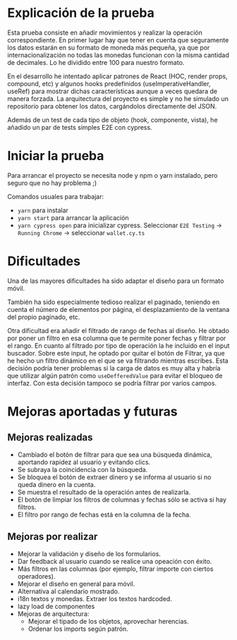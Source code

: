 # Explicación de la prueba

Esta prueba consiste en añadir movimientos y realizar la operación correspondiente. En primer lugar hay que tener en cuenta que seguramente los datos estarán en su formato de moneda más pequeña, ya que por internacionalización no todas las monedas funcionan con la misma cantidad de decimales. Lo he dividido entre 100 para nuestro formato.

En el desarrollo he intentado aplicar patrones de React (HOC, render props, compound, etc) y algunos hooks predefinidos (useImperativeHandler, useRef) para mostrar dichas características aunque a veces quedara de manera forzada. La arquitectura del proyecto es simple y no he simulado un repositorio para obtener los datos, cargándolos directamente del JSON.

Además de un test de cada tipo de objeto (hook, componente, vista), he añadido un par de tests simples E2E con cypress.

# Iniciar la prueba

Para arrancar el proyecto se necesita node y npm o yarn instalado, pero seguro que no hay problema ;)

Comandos usuales para trabajar:

- `yarn` para instalar
- `yarn start` para arrancar la aplicación
- `yarn cypress open` para inicializar cypress. Seleccionar `E2E Testing` -> `Running Chrome` -> seleccionar `wallet.cy.ts`

# Dificultades

Una de las mayores dificultades ha sido adaptar el diseño para un formato móvil.

También ha sido especialmente tedioso realizar el paginado, teniendo en cuenta el número de elementos por página, el desplazamiento de la ventana del propio paginado, etc.

Otra dificultad era añadir el filtrado de rango de fechas al diseño. He obtado por poner un filtro en esa columna que te permite poner fechas y filtrar por el rango. En cuanto al filtrado por tipo de operación la he incluido en el input buscador. Sobre este input, he optado por quitar el botón de Filtrar, ya que he hecho un filtro dinámico en el que se va filtrando mientras escribes. Esta decisión podría tener problemas si la carga de datos es muy alta y habría que utilizar algún patrón como `useDefferedValue` para evitar el bloqueo de interfaz. Con esta decisión tampoco se podría filtrar por varios campos.

# Mejoras aportadas y futuras

## Mejoras realizadas

- Cambiado el botón de filtrar para que sea una búsqueda dinámica, aportando rapidez al usuario y evitando clics.
- Se subraya la coincidencia con la búsqueda.
- Se bloquea el botón de extraer dinero y se informa al usuario si no queda dinero en la cuenta.
- Se muestra el resultado de la operación antes de realizarla.
- El botón de limpiar los filtros de columnas y fechas sólo se activa si hay filtros.
- El filtro por rango de fechas está en la columna de la fecha.

## Mejoras por realizar

- Mejorar la validación y diseño de los formularios.
- Dar feedback al usuario cuando se realice una opeación con éxito.
- Más filtros en las columnas (por ejemplo, filtrar importe con ciertos operadores).
- Mejorar el diseño en general para móvil.
- Alternativa al calendario mostrado.
- i18n textos y monedas. Extraer los textos hardcoded.
- lazy load de componentes
- Mejoras de arquitectura:
  - Mejorar el tipado de los objetos, aprovechar herencias.
  - Ordenar los imports según patrón.
